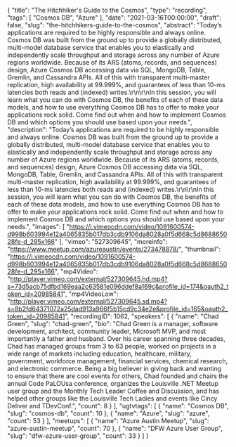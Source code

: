 {
  "title": "The Hitchhiker's Guide to the Cosmos",
  "type": "recording",
  "tags": [
    "Cosmos DB",
    "Azure"
  ],
  "date": "2021-03-16T00:00:00",
  "draft": false,
  "slug": "the-hitchhikers-guide-to-the-cosmos",
  "abstract": "Today’s applications are required to be highly responsible and always online. Cosmos DB was built from the ground up to provide a globally distributed, multi-model database service that enables you to elastically and independently scale throughput and storage across any number of Azure regions worldwide. Because of its ARS (atoms, records, and sequences) design, Azure Cosmos DB accessing data via SQL, MongoDB, Table, Gremlin, and Cassandra APIs. All of this with transparent multi-master replication, high availability at 99.999%, and guarantees of less than 10-ms latencies both reads and (indexed) writes.\r\n\r\nIn this session, you will learn what you can do with Cosmos DB, the benefits of each of these data models, and how to use everything Cosmos DB has to offer to make your applications rock solid. Come find out when and how to implement Cosmos DB and which options you should use based upon your needs.",
  "description": "Today’s applications are required to be highly responsible and always online. Cosmos DB was built from the ground up to provide a globally distributed, multi-model database service that enables you to elastically and independently scale throughput and storage across any number of Azure regions worldwide. Because of its ARS (atoms, records, and sequences) design, Azure Cosmos DB accessing data via SQL, MongoDB, Table, Gremlin, and Cassandra APIs. All of this with transparent multi-master replication, high availability at 99.999%, and guarantees of less than 10-ms latencies both reads and (indexed) writes.\r\n\r\nIn this session, you will learn what you can do with Cosmos DB, the benefits of each of these data models, and how to use everything Cosmos DB has to offer to make your applications rock solid. Come find out when and how to implement Cosmos DB and which options you should use based upon your needs.",
  "images": [
    "https://i.vimeocdn.com/video/1091600574-d998b603994e12a4065835b017db3cdb9106da8028a0f5d668c5d868865028fe-d_295x166"
  ],
  "vimeo": "527309645",
  "moreinfo": "https://www.meetup.com/azureaustin/events/273478878/",
  "thumbnail": "https://i.vimeocdn.com/video/1091600574-d998b603994e12a4065835b017db3cdb9106da8028a0f5d668c5d868865028fe-d_295x166",
  "mp4Video": "http://player.vimeo.com/external/527309645.hd.mp4?s=73d5acb75dfbd169eaa2c63581e096ddef8a169c&profile_id=174&oauth2_token_id=20985841",
  "mp4VideoLow": "http://player.vimeo.com/external/527309645.sd.mp4?s=8b2fd64371072a25dad913a966f5b15cd9c34e2e&profile_id=165&oauth2_token_id=20985841",
  "recordingID": 1062,
  "speakers": [
    {
      "name": "Chad Green",
      "slug": "chad-green",
      "bio": "Chad Green is a manager, software development, architect, community leader, Microsoft MVP, and most importantly a father and husband. Over his career spanning three decades, Chad has managed groups from 3 to 63 people, worked on projects in a wide range of markets including education, healthcare, military, government, workforce management, financial services, chemical research, and electronic commerce.  Being a big believer in giving back and wanting to ensure that there are cool events for others, Chad founded and chairs the annual Code PaLOUsa conference, organizes the Louisville .NET Meetup user group and the Monthly Tech Leader Coffee and Discussion, and has helped other groups like the Louisville Tech Ladies and events like Cincy Deliver and TDevConf.",
      "count": 8
    }
  ],
  "ugtvtags": [
    {
      "name": "Cosmos DB",
      "slug": "cosmos-db",
      "count": 10
    },
    {
      "name": "Azure",
      "slug": "azure",
      "count": 53
    }
  ],
  "meetups": [
    {
      "name": "Azure Austin Meetup",
      "slug": "azure-austin-meetup",
      "count": 70
    },
    {
      "name": "DFW Azure User Group",
      "slug": "dfw-azure-user-group",
      "count": 33
    }
  ]
}